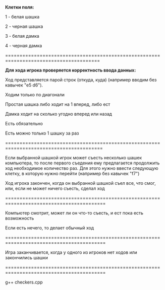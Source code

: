 **Клетки поля:**

1 - белая шашка

2 - черная шашка

3 - белая дамка

4 - черная дамка

=======================================================================================

**Для хода игрока проверяется корректность ввода данных:**

Ход представляется парой строк (откуда, куда) (например вводим без кавычек "e5 d6").

Ходим только по диагонали

Простая шашка либо ходит на 1 вперед, либо ест

Дамка ходит на сколько угодно вперед или назад

Есть обязательно

Есть можно только 1 шашку за раз

========================================================================================

Если выбранной шашкой игрок может съесть несколько шашек компьютера, то после первого съедения ему предлагается продолжить ход необходимое количество раз.
Для этого нужно ввести следующую клетку, в которую нужно перейти (например без кавычек "f7")

Ход игрока закончен, когда он выбранной шашкой съел все, что смог, или, если не может ничего съесть, сделал ход

=========================================================================================

Компьютер смотрит, может ли он что-то съесть, и ест пока есть возможность

Если есть нечего, то делает обычный ход

=========================================================================================

Игра заканчивается, когда у одного из игроков нет ходов или закончились шашки

=========================================================================================

g++ checkers.cpp
